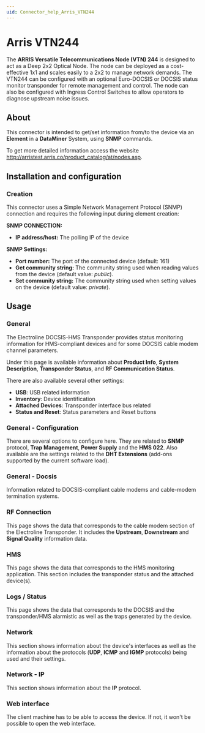 ```yaml
---
uid: Connector_help_Arris_VTN244
---
```


# Arris VTN244

The **ARRIS Versatile Telecommunications Node (VTN) 244** is designed to act as a Deep 2x2 Optical Node. The node can be deployed as a cost-effective 1x1 and scales easily to a 2x2 to manage network demands. The VTN244 can be configured with an optional Euro-DOCSIS or DOCSIS status monitor transponder for remote management and control. The node can also be configured with Ingress Control Switches to allow operators to diagnose upstream noise issues.

## About

This connector is intended to get/set information from/to the device via an **Element** in a **DataMiner** System, using **SNMP** commands.

To get more detailed information access the website <http://arristest.arris.co/product_catalog/at/nodes.asp>.

## Installation and configuration

### Creation

This connector uses a Simple Network Management Protocol (SNMP) connection and requires the following input during element creation:

**SNMP CONNECTION:**

- **IP address/host:** The polling IP of the device

**SNMP Settings:**

- **Port number:** The port of the connected device (default: 161)
- **Get community string:** The community string used when reading values from the device (default value: *public*).
- **Set community string:** The community string used when setting values on the device (default value: *private*).

## Usage

### General

The Electroline DOCSIS-HMS Transponder provides status monitoring information for HMS-compliant devices and for some DOCSIS cable modem channel parameters.

Under this page is available information about **Product Info**, **System Description**, **Transponder Status**, and **RF Communication Status**.

There are also available several other settings:

- **USB**: USB related information
- **Inventory**: Device identification
- **Attached Devices**: Transponder interface bus related
- **Status and Reset**: Status parameters and Reset buttons

### General - Configuration

There are several options to configure here. They are related to **SNMP** protocol, **Trap Management**, **Power Supply** and the **HMS 022**. Also available are the settings related to the **DHT Extensions** (add-ons supported by the current software load).

### General - Docsis

Information related to DOCSIS-compliant cable modems and cable-modem termination systems.

### RF Connection

This page shows the data that corresponds to the cable modem section of the Electroline Transponder. It includes the **Upstream**, **Downstream** and **Signal Quality** information data.

### HMS

This page shows the data that corresponds to the HMS monitoring application. This section includes the transponder status and the attached device(s).

### Logs / Status

This page shows the data that corresponds to the DOCSIS and the transponder/HMS alarmistic as well as the traps generated by the device.

### Network

This section shows information about the device's interfaces as well as the information about the protocols (**UDP**, **ICMP** and **IGMP** protocols) being used and their settings.

### Network - IP

This section shows information about the **IP** protocol.

### Web interface

The client machine has to be able to access the device. If not, it won't be possible to open the web interface.
